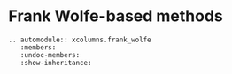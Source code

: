 # Frank Wolfe-based methods

```{eval-rst}
.. automodule:: xcolumns.frank_wolfe
   :members:
   :undoc-members:
   :show-inheritance:
```
